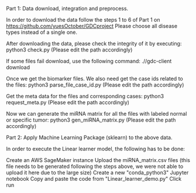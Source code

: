 Part 1: Data download, integration and preprocess.

In order to download the data follow the steps 1 to 6 of Part 1 on https://github.com/yuesOctober/GDCproject
Please choose all disease types instead of a single one.

After downloading the data, please check the integrity of it by executing:
python3 check.py
(Please edit the path accordingly)

If some files fail download, use the following command:
./<path-to-gdc-client>/gdc-client download <id>

Once we get the biomarker files. We also need get the case ids related to the files:
python3 parse_file_case_id.py
(Please edit the path accordingly)

Get the meta data for the files and corresponding cases:
python3 request_meta.py
(Please edit the path accordingly)

Now we can generate the miRNA matrix for all the files with labeled normal or specific tumor:
python3 gen_miRNA_matrix.py
(Please edit the path accordingly)


Part 2: Apply Machine Learning Package (sklearn) to the above data.

In order to execute the Linear learner model, the following has to be done:

Create an AWS SageMaker instance
Upload the miRNA_matrix.csv files (this file needs to be generated following the steps above, we were not able to upload it here due to the large size)
Create a new "conda_python3" Jupyter notebook
Copy and paste the code from "Linear_learner_demo.py"
Click run
